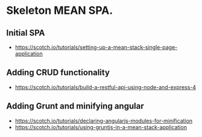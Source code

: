 # Skeleton MEAN SPA.

## Initial SPA
* https://scotch.io/tutorials/setting-up-a-mean-stack-single-page-application

## Adding CRUD functionality
* https://scotch.io/tutorials/build-a-restful-api-using-node-and-express-4

## Adding Grunt and minifying angular
* https://scotch.io/tutorials/declaring-angularjs-modules-for-minification
* https://scotch.io/tutorials/using-gruntjs-in-a-mean-stack-application
